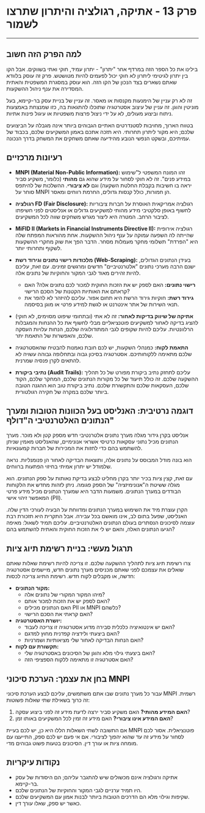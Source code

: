# פרק 13 - אתיקה, רגולציה והיתרון שתרצו לשמור

***

## למה הפרק הזה חשוב

בילינו את כל הספר הזה במרדף אחר "יתרון" - יתרון עמיד, חוקי ואתי בשווקים. אבל הקו בין יתרון לגיטימי ליתרון לא חוקי יכול לפעמים להיות מטושטש. פרק זה עוסק בלוודא שאתם נשארים בצד הנכון של הקו הזה. הוא עוסק במסגרת המשפטית והאתית המסדירה את ענף ניהול ההשקעות.

זה לא רק עניין של הימנעות מקנסות או מאסר. זה עניין של בניית עסק בר-קיימא, בעל מוניטין והוגן. זה עניין של עיצוב אסטרטגיה שתוכלו להתגאות בה, כזו שמנצחת באמצעות ניתוח וביצוע מעולים, לא על ידי ניצול פרצות משפטיות או עיגול פינות אתיות.

בטווח הארוך, מחויבות לסטנדרטים האתיים הגבוהים ביותר אינה מגבלה על הביצועים שלכם; היא מקור ליתרון תחרותי. היא תזכה אתכם באמון המשקיעים שלכם, בכבוד של עמיתיכם, ובשקט הנפשי הנובע מהידיעה שאתם משחקים את המשחק בדרך הנכונה.

## רעיונות מרכזיים

- **MNPI (Material Non-Public Information):** זהו המונח המשפטי ל"שימוש במידע פנים". זה לא חוקי לסחור על מידע שהוא גם **מהותי** (כלומר, משקיע סביר יראה בו חשיבות בקבלת החלטת השקעה) וגם **לא ציבורי**. ההשלכות של להיתפס סוחר על MNPI הן חמורות, כולל קנסות גדולים, החרמת רווחים ומאסר.

- **רגולציה FD (Fair Disclosure):** רגולציה אמריקאית האוסרת על חברות ציבוריות לחשוף באופן סלקטיבי מידע מהותי למשקיעים גדולים או אנליסטים לפני חשיפתו לציבור הרחב. המטרה היא ליצור מגרש משחקים שווה לכל המשקיעים.

- **MiFID II (Markets in Financial Instruments Directive II):** רגולציה אירופית שהייתה לה השפעה עמוקה על ענף ניהול ההשקעות. אחת מהוראות המפתח שלה היא "הפרדת" תשלומי מחקר מעמלות מסחר. הדבר הפך את שוק מחקרי ההשקעות לשקוף ותחרותי יותר.

- **מלכודות רישוי נתונים וגירוד רשת (Web-Scraping):** בעידן הנתונים הגדולים, ישנם הרבה מערכי נתונים "אלטרנטיביים" חדשים ומרגשים זמינים. עם זאת, עליכם להיות זהירים מאוד לגבי המקור והחוקיות של נתונים אלה.
    - **רישוי נתונים:** האם לספק יש את הזכות החוקית למכור לכם נתונים אלה? האם קראתם את האותיות הקטנות של הסכם הרישוי?
    - **גירוד רשת:** חוקיות גירוד הרשת היא תחום אפור. עליכם להיזהר לא להפר את תנאי השירות של אתר אינטרנט או לגשת למידע פרטי או מוגן בסיסמה.

- **אתיקה של שיווק בדיקות לאחור:** זה לא אתי (ובתחומי שיפוט מסוימים, לא חוקי) להציג בדיקה לאחור למשקיעים פוטנציאליים מבלי לחשוף את כל ההנחות והמגבלות הרלוונטיות. עליכם להיות שקופים לגבי המתודולוגיה שלכם, הנחות עלויות העסקה שלכם, והאפשרות של התאמת יתר.

- **התאמת לקוח:** כמנהלי השקעות, יש לכם חובת נאמנות להבטיח שהאסטרטגיה שלכם מתאימה ללקוחותיכם. אסטרטגיה בסיכון גבוה ובתחלופה גבוהה עשויה לא להתאים לקרן פנסיה שמרנית.

- **נתיבי ביקורת (Audit Trails):** עליכם לתחזק נתיב ביקורת מפורט של כל תהליך ההשקעה שלכם. זה כולל תיעוד של כל מקורות הנתונים שלכם, המחקר שלכם, הקוד שלכם, העסקאות שלכם והתקשורת שלכם. נתיב ביקורת טוב הוא ההגנה הטובה ביותר שלכם במקרה של חקירה רגולטורית.

## דוגמה נרטיבית: האנליסט בעל הכוונות הטובות ומערך הנתונים האלטרנטיבי ה"דולף"

אנליסט בקרן גידור מגלה מערך נתונים אלטרנטיבי חדש מספק קטן ולא מוכר. מערך הנתונים מכיל נתוני עסקאות כרטיסי אשראי אנונימיים, שהאנליסט מאמין שניתן להשתמש בהם כדי לחזות את המכירות של חברות קמעונאיות.

הוא בונה מודל המבוסס על נתונים אלה, ותוצאות הבדיקה לאחור הן פנומנליות. נראה שלמודל יש יתרון אמיתי בחיזוי הפתעות ברווחים.

עם זאת, קצין ציות בכיר יותר בקרן מחליט לבצע בדיקת נאותות על ספק הנתונים. הוא מגלה ששיטת ה"אנונימיזציה" של הספק פגומה. ניתן לזהות מחדש את הלקוחות הבודדים במערך הנתונים. משמעות הדבר היא שמערך הנתונים מכיל מידע פרטי המאפשר זיהוי אישי (PII).

הקרן עוצרת מיד את השימוש במערך הנתונים ומדווחת על הבעיה לעורכי הדין שלה. האנליסט, שפעל בתום לב, אינו מואשם בכל עבירה. אבל התקרית היא תזכורת רבת עוצמה לסיכונים הנסתרים בעולם הנתונים האלטרנטיביים. עליכם תמיד לשאול: מאיפה הגיעו הנתונים האלה, והאם יש לי את הזכות החוקית והאתית להשתמש בהם?

## תרגול מעשי: בניית רשימת תיוג ציות

צרו רשימת תיוג ציות לתהליך ההשקעה שלכם. זו צריכה להיות רשימת שאלות שאתם שואלים את עצמכם לפני שאתם מכניסים מערך נתונים חדש, מיישמים אסטרטגיה חדשה, או מקבלים לקוח חדש. רשימת התיוג צריכה לכסות:

-   **מקור הנתונים:**
    -   מיהו המקור המקורי של נתונים אלה?
    -   האם לספק יש את הזכות למכור אותם?
    -   האם הנתונים מכילים PII או MNPI כלשהם?
    -   האם קראתי את הסכם הרישוי?
-   **יושרת האסטרטגיה:**
    -   האם יש אינטואיציה כלכלית סבירה מדוע אסטרטגיה זו צריכה לעבוד?
    -   האם ביצעתי ולידציה קפדנית מחוץ למדגם?
    -   האם הנחות הבדיקה לאחור שלי מציאותיות ושמרניות?
-   **תקשורת עם לקוח:**
    -   האם ביצעתי גילוי מלא והוגן של הסיכונים באסטרטגיה שלי?
    -   האם אסטרטגיה זו מתאימה ללקוח הספציפי הזה?

## בחן את עצמך: הערכת סיכוני MNPI

עבור כל מערך נתונים שבו אתם משתמשים, עליכם לבצע הערכת סיכוני MNPI רשמית. זה כרוך בשאילת שתי שאלות פשוטות:

1.  **האם המידע מהותי?** האם משקיע סביר ירצה לדעת מידע זה לפני ביצוע עסקה?
2.  **האם המידע אינו ציבורי?** האם מידע זה זמין לכל המשקיעים באותו זמן?

אם התשובה לשתי השאלות הללו היא כן, יש לכם בעיית MNPI פוטנציאלית. אסור לכם לסחור על מידע זה עד שהוא יהפוך לציבורי. אם אי פעם יש לכם ספק, התייעצו עם מומחה ציות או עורך דין. הסיכונים בטעות פשוט גבוהים מדי.

## נקודות עיקריות

-   אתיקה ורגולציה אינם מכשולים שיש להתגבר עליהם; הם היסודות של עסק בר-קיימא.
-   היו תמיד ערניים לגבי המקור והחוקיות של הנתונים שלכם.
-   שקיפות וגילוי מלא הם הדרכים הטובות ביותר לבנות אמון עם המשקיעים שלכם.
-   כאשר יש ספק, שאלו עורך דין.
